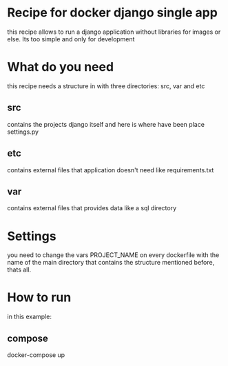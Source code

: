 # Recipe for docker django single app

this recipe allows to run a django application without libraries for images or else. Its too simple and only for development

# What do you need

this recipe needs a structure in with three directories:
src, var and etc

## src

contains the projects django itself and here is where have been place settings.py

## etc
contains external files that application doesn't need like requirements.txt

## var
contains external files that provides data like a sql directory

# Settings
you need to change the vars PROJECT_NAME on every dockerfile with the name of the main directory that contains the structure mentioned before, thats all.

# How to run 

in this example:
## compose
docker-compose up